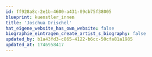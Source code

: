 ```yaml
---
id: ff928a8c-2e1b-4600-a431-09cb75f38005
blueprint: kuenstler_innen
title: 'Joschua Drischel'
hat_eigene_website_has_own_website: false
biographie_eintragen_create_artist_s_biography: false
updated_by: b1a43fd3-c865-4122-b6cc-50cfa81a1985
updated_at: 1746958417
---
```

